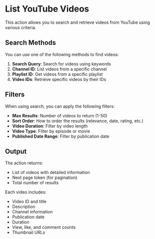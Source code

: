 # List YouTube Videos

This action allows you to search and retrieve videos from YouTube using various criteria.

## Search Methods

You can use one of the following methods to find videos:

1. **Search Query**: Search for videos using keywords
2. **Channel ID**: List videos from a specific channel
3. **Playlist ID**: Get videos from a specific playlist
4. **Video IDs**: Retrieve specific videos by their IDs

## Filters

When using search, you can apply the following filters:

- **Max Results**: Number of videos to return (1-50)
- **Sort Order**: How to order the results (relevance, date, rating, etc.)
- **Video Duration**: Filter by video length
- **Video Type**: Filter by episode or movie
- **Published Date Range**: Filter by publication date

## Output

The action returns:

- List of videos with detailed information
- Next page token (for pagination)
- Total number of results

Each video includes:

- Video ID and title
- Description
- Channel information
- Publication date
- Duration
- View, like, and comment counts
- Thumbnail URLs
